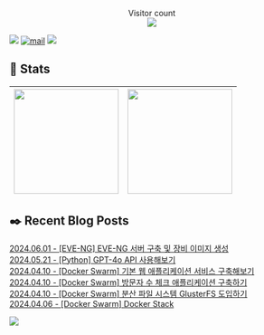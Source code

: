 
<p align="center">
    Visitor count<br>
    <img src="https://profile-counter.glitch.me/JaehyoJJAng/count.svg" />
</p>

[<img src="https://img.shields.io/badge/My BLOG-%23009639?style=for-the-badge&logo=Bloglovin&logoColor=white">][blog] [![mail](https://img.shields.io/badge/MAIL-Aff230?style=for-the-badge&logo=GMAIL&logoColor=%23000005)](mailto:yshrim12@naver.com) [<img src="https://img.shields.io/badge/jaehyo-7289da?style=for-the-badge&logo=DISCORD&logoColor=fff">][discord]

[blog]: https://jaehyojjang.github.io
[discord]: https://discord.gg/rm2y7rZmBS

## 💜 Stats

| [<img src="https://github-readme-stats.vercel.app/api?username=JaehyoJJAng&theme=onedark&hide_border=true&count_private=true" height="185" />](https://github.com/anuraghazra/github-readme-stats) |[<img src="https://streak-stats.demolab.com/?user=JaehyoJJAng&theme=dark" height="185" />](https://git.io/streak-stats)
| ------ | ------ |

## ✒️ Recent Blog Posts
[2024.06.01 - [EVE-NG] EVE-NG 서버 구축 및 장비 이미지 생성](https://jaehyojjang.dev/리눅스서버/eveng/eve-ng-install/) <br/>
[2024.05.21 - [Python] GPT-4o API 사용해보기](https://jaehyojjang.dev/language/python/2024-05-21-gpt-4o/) <br/>
[2024.04.10 - [Docker Swarm] 기본 웹 애플리케이션 서비스 구축해보기](https://jaehyojjang.dev/도커스웜/2024-04-10-basic-web-app/) <br/>
[2024.04.10 - [Docker Swarm] 방문자 수 체크 애플리케이션 구축하기](https://jaehyojjang.dev/도커스웜/2024-04-10-counter-app/) <br/>
[2024.04.10 - [Docker Swarm] 분산 파일 시스템 GlusterFS 도입하기](https://jaehyojjang.dev/도커스웜/2024-04-13-glusterFS/) <br/>
[2024.04.06 - [Docker Swarm] Docker Stack](https://jaehyojjang.dev/도커스웜/2024-04-06-docker-stack/) <br/>


<img src="https://img.shields.io/badge/최근%20배포일-2024/06/10_00:18-%23121212?style=flat">